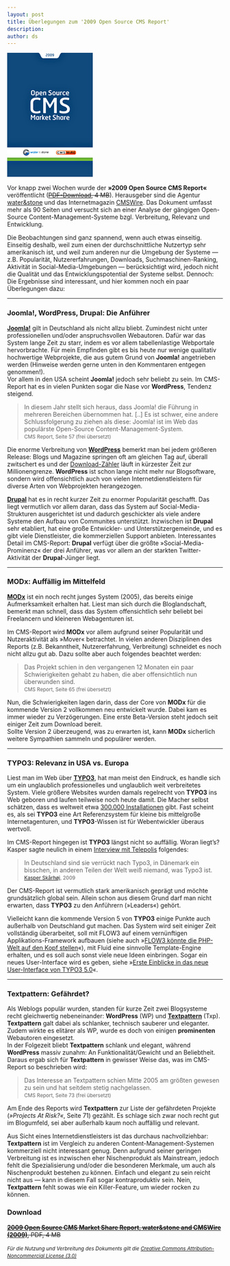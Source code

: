 ```yaml
---
layout: post
title: Überlegungen zum '2009 Open Source CMS Report'
description:
author: ds
---
```


![os_cms_report-2009](/content/images/2015/02/os_cms_report-2009.png)

Vor knapp zwei Wochen wurde der **»2009 Open Source CMS Report«** veröffentlicht (~~[PDF-Download](http://blog.decaf.de/wp-content/uploads/os-cms-report-2009.pdf), 4 MB~~). Herausgeber sind die Agentur [water&stone](http://www.waterandstone.com) und das Internetmagazin [CMSWire](http://www.cmswire.com). Das Dokument umfasst mehr als 90 Seiten und versucht sich an einer Analyse der gängigen Open-Source Content-Management-Systeme bzgl. Verbreitung, Relevanz und Entwicklung.

Die Beobachtungen sind ganz spannend, wenn auch etwas einseitig. Einseitig deshalb, weil zum einen der durchschnittliche Nutzertyp sehr amerikanisch ist, und weil zum anderen nur die Umgebung der Systeme — z.B. Popularität, Nutzererfahrungen, Downloads, Suchmaschinen-Ranking, Aktivität in Social-Media-Umgebungen — berücksichtigt wird, jedoch nicht die Qualität und das Entwicklungspotential der Systeme selbst. Dennoch: Die Ergebnisse sind interessant, und hier kommen noch ein paar Überlegungen dazu:

---

### Joomla!, WordPress, Drupal: Die Anführer

[**Joomla!**](http://de.wikipedia.org/wiki/Joomla) gilt in Deutschland als nicht allzu bliebt. Zumindest nicht unter professionellen und/oder anspruchsvollen Webautoren. Dafür war das System lange Zeit zu starr, indem es vor allem tabellenlastige Webportale hervorbrachte. Für mein Empfinden gibt es bis heute nur wenige qualitativ hochwertige Webprojekte, die aus gutem Grund von **Joomla!** angetrieben werden (Hinweise werden gerne unten in den Kommentaren entgegen genommen!).  
 Vor allem in den USA scheint **Joomla!** jedoch sehr beliebt zu sein. Im CMS-Report hat es in vielen Punkten sogar die Nase vor **WordPress**, Tendenz steigend.

> In diesem Jahr stellt sich heraus, dass Joomla! die Führung in mehreren Bereichen übernommen hat. [..] Es ist schwer, eine andere Schlussfolgerung zu ziehen als diese: Joomla! ist im Web das populärste Open-Source Content-Management-System.  
> <small>CMS Report, Seite 57 (frei übersetzt)</small>

Die enorme Verbreitung von [**WordPress**](http://de.wikipedia.org/wiki/Wordpress) bemerkt man bei jedem größeren Release: Blogs und Magazine springen oft am gleichen Tag auf, überall zwitschert es und der [Download-Zähler](http://wordpress.org/download/counter/) läuft in kürzester Zeit zur Millionengrenze. **WordPress** ist schon lange nicht mehr nur Blogsoftware, sondern wird offensichtlich auch von vielen Internetdienstleistern für diverse Arten von Webprojekten herangezogen.

[**Drupal**](http://de.wikipedia.org/wiki/Drupal) hat es in recht kurzer Zeit zu enormer Popularität geschafft. Das liegt vermutlich vor allem daran, dass das System auf Social-Media-Strukturen ausgerichtet ist und dadurch geschickter als viele andere Systeme den Aufbau von Communites unterstützt. Inzwischen ist **Drupal** sehr etabliert, hat eine große Entwickler- und Unterstützergemeinde, und es gibt viele Dienstleister, die kommerziellen Support anbieten. Interessantes Detail im CMS-Report: **Drupal** verfügt über die größte »Social-Media-Prominenz« der drei Anführer, was vor allem an der starkten Twitter-Aktivität der **Drupal**-Jünger liegt.

---

### MODx: Auffällig im Mittelfeld

[**MODx**](http://de.wikipedia.org/wiki/MODx) ist ein noch recht junges System (2005), das bereits einige Aufmerksamkeit erhalten hat. Liest man sich durch die Bloglandschaft, bemerkt man schnell, dass das System offensichtlich sehr beliebt bei Freelancern und kleineren Webagenturen ist.

Im CMS-Report wird **MODx** vor allem aufgrund seiner Popularität und Nutzeraktivität als »Mover« betrachtet. In vielen anderen Disziplinen des Reports (z.B. Bekanntheit, Nutzererfahrung, Verbreitung) schneidet es noch nicht allzu gut ab. Dazu sollte aber auch folgendes beachtet werden:

> Das Projekt schien in den vergangenen 12 Monaten ein paar Schwierigkeiten gehabt zu haben, die aber offensichtlich nun überwunden sind.  
> <small>CMS Report, Seite 65 (frei übersetzt)</small>

Nun, die Schwierigkeiten lagen darin, dass der Core von **MODx** für die kommende Version 2 vollkommen neu entwickelt wurde. Dabei kam es immer wieder zu Verzögerungen. Eine erste Beta-Version steht jedoch seit einiger Zeit zum Download bereit.  
 Sollte Version 2 überzeugend, was zu erwarten ist, kann **MODx** sicherlich weitere Sympathien sammeln und populärer werden.

---

### TYPO3: Relevanz in USA vs. Europa

Liest man im Web über [**TYPO3**](http://de.wikipedia.org/wiki/Typo3), hat man meist den Eindruck, es handle sich um ein unglaublich professionelles und unglaublich weit verbreitetes System. Viele größere Websites wurden damals regelrecht von **TYPO3** ins Web geboren und laufen teilweise noch heute damit. Die Macher selbst schätzen, dass es weltweit etwa [300.000 Installationen](http://www.typo3.com/Facts_and_Figures.factsandfigures.0.html) gibt. Fast scheint es, als sei **TYPO3** eine Art Referenzsystem für kleine bis mittelgroße Internetagenturen, und **TYPO3**-Wissen ist für Webentwickler überaus wertvoll.

Im CMS-Report hingegen ist **TYPO3** längst nicht so auffällig. Woran liegt’s? Kasper sagte neulich in einem [Interview mit Telepolis](http://www.heise.de/tp/r4/artikel/31/31102/1.html) folgendes:

> In Deutschland sind sie verrückt nach Typo3, in Dänemark ein bisschen, in anderen Teilen der Welt weiß niemand, was Typo3 ist.  
> <small>[Kasper Skårhøj](http://www.heise.de/tp/r4/artikel/31/31102/1.html), 2009</small>

Der CMS-Report ist vermutlich stark amerikanisch geprägt und möchte grundsätzlich global sein. Allein schon aus diesem Grund darf man nicht erwarten, dass **TYPO3** zu den Anführern (»Leaders«) gehört.

Vielleicht kann die kommende Version 5 von **TYPO3** einige Punkte auch außerhalb von Deutschland gut machen. Das System wird seit einiger Zeit vollständig überarbeitet, soll mit FLOW3 auf einem vernünftigen Applikations-Framework aufbauen (siehe auch »[FLOW3 könnte die PHP-Welt auf den Kopf stellen](http://www.typo3-scout.de/2008/10/13/flow3-konnte-die-php-welt-auf-den-kopf-stellen/)«), mit Fluid eine sinnvolle Template-Engine erhalten, und es soll auch sonst viele neue Ideen einbringen. Sogar ein neues User-Interface wird es geben, siehe »[Erste Einblicke in das neue User-Interface von TYPO3 5.0](http://t3n.de/news/typo3-50-erste-einblick-neue-user-interface-typo3-50-254449/)«.

---

### Textpattern: Gefährdet?

Als Weblogs populär wurden, standen für kurze Zeit zwei Blogsysteme recht gleichwertig nebeneinander: **WordPress** (WP) und [**Textpattern**](http://de.wikipedia.org/wiki/Textpattern) (Txp). **Textpattern** galt dabei als schlanker, technisch sauberer und eleganter. Zudem wirkte es elitärer als WP, wurde es doch von einigen **prominenten** Webautoren eingesetzt.  
 In der Folgezeit bliebt **Textpattern** schlank und elegant, während **WordPress** massiv zunahm: An Funktionalität/Gewicht und an Beliebtheit. Daraus ergab sich für **Textpattern** in gewisser Weise das, was im CMS-Report so beschrieben wird:

> Das Interesse an Textpattern schien Mitte 2005 am größten gewesen zu sein und hat seitdem stetig nachgelassen.  
> <small>CMS Report, Seite 73 (frei übersetzt)</small>

Am Ende des Reports wird **Textpattern** zur Liste der gefährdeten Projekte (*»Projects At Risk?«*, Seite 71) gezählt. Es schlage sich zwar noch recht gut im Blogumfeld, sei aber außerhalb kaum noch auffällig und relevant.

Aus Sicht eines Internetdienstleisters ist das durchaus nachvollziehbar: **Textpattern** ist im Vergleich zu anderen Content-Management-Systemen kommerziell nicht interessant genug. Denn aufgrund seiner geringen Verbreitung ist es inzwischen eher Nischenprodukt als Mainstream, jedoch fehlt die Spezialisierung und/oder die besonderen Merkmale, um auch als Nischenprodukt bestehen zu können. Einfach und elegant zu sein reicht nicht aus — kann in diesem Fall sogar kontraproduktiv sein. Nein, **Textpattern** fehlt sowas wie ein Killer-Feature, um wieder rocken zu können.

### Download

~~[**2009 Open Source CMS Market Share Report, water&stone and CMSWire (2009)**](http://blog.decaf.de/wp-content/uploads/os-cms-report-2009.pdf), PDF, 4 MB~~

<small>*Für die Nutzung und Verbreitung des Dokuments gilt die [Creative Commons Attribution-Noncommercial License (3.0)](http://creativecommons.org/licenses/by-nc/3.0/)*</small>
